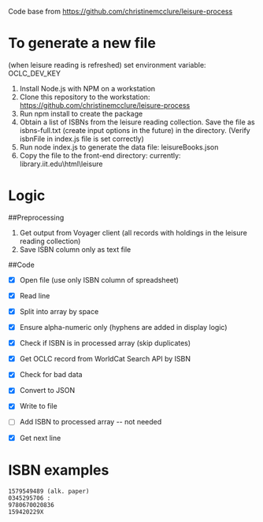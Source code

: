 Code base from https://github.com/christinemcclure/leisure-process


# To generate a new file

(when leisure reading is refreshed)
set environment variable: OCLC_DEV_KEY

1. Install Node.js with NPM on a workstation
2. Clone this repository to the workstation: https://github.com/christinemcclure/leisure-process
3. Run npm install to create the package
4. Obtain a list of ISBNs from the leisure reading collection. Save the file as isbns-full.txt (create input options in the future) in the directory. (Verify isbnFile in index.js file is set correctly)
5. Run node index.js to generate the data file: leisureBooks.json
6. Copy the file to the front-end directory: currently: library.iit.edu\html\leisure


# Logic
##Preprocessing
1. Get output from Voyager client (all records with holdings in the leisure reading collection)
2. Save ISBN column only as text file

##Code

- [x] Open file (use only ISBN column of spreadsheet)
- [x] Read line
- [x] Split into array by space
- [x] Ensure alpha-numeric only (hyphens are added in display logic)
- [x] Check if ISBN is in processed array (skip duplicates)
- [x] Get OCLC record from WorldCat Search API by ISBN
- [x] Check for bad data
- [x] Convert to JSON
- [x] Write to file
- [ ] Add ISBN to processed array -- not needed
- [x] Get next line


# ISBN  examples

    1579549489 (alk. paper) 
    0345295706 : 
    9780670020836 
    159420229X 

